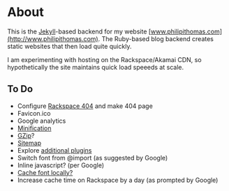# About
This is the [Jekyll](http://jekyllrb.com)-based backend for my website [www.philipithomas.com](http://www.philipithomas.com). The Ruby-based blog backend creates static websites that then load quite quickly.

I am experimenting with hosting on the Rackspace/Akamai CDN, so hypothetically the site maintains quick load speeeds at scale.


## To Do
* Configure [Rackspace 404](http://docs.rackspace.com/files/api/v1/cf-devguide/content/Set_Error_Pages_for_Static_Website-dle4005.html) and make 404 page
* Favicon.ico
* Google analytics
* [Minification](http://pyjamacoder.com/2011/11/29/minify-css-with-jekyll/)
* [GZip](http://cliffle.com/software/jekyll-gzip/)?
* [Sitemap](https://github.com/recurser/jekyll-plugins/blob/master/generate_sitemap.rb)
* Explore [additional plugins](https://github.com/mojombo/jekyll/wiki/Plugins)
* Switch font from @import (as suggested by Google)
* Inline javascript? (per Google)
* [Cache font locally?](http://tensquirrel.blogspot.com/2010/10/locally-caching-google-web-fonts.html)
* Increase cache time on Rackspace by a day (as prompted by Google) 
